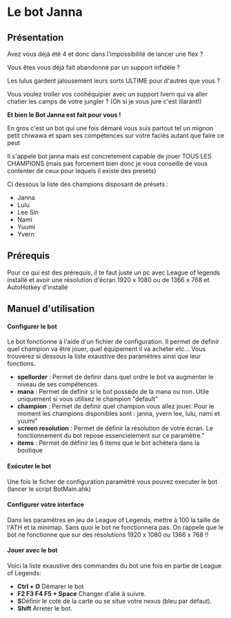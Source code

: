 <h1>Le bot Janna</h1>
<h2>Présentation</h2>
      <p>
        Avez vous déjà été 4 et donc dans l'impossibilité de lancer une flex ?
      </p>
      <p>Vous êtes vous déjà fait abandonné par un support infidèle ?</p>
      <p>
        Les lulus gardent jalousement leurs sorts ULTIME pour d'autres que vous ?
      </p>
      <p>
        Vous voulez troller vos coohéquipier avec un support Ivern qui va aller
        chatier les camps de votre jungler ? (Oh si je vous jure c'est illarant!)
      </p>
      <p>
        <strong>Et bien le Bot Janna est fait pour vous !</strong>
      </p>
      <p>
        En gros c'est un bot qui une fois démaré vous suis partout tel un mignon petit
        chiwawa et spam ses compétences sur votre faciès autant que faire ce peut
      </p>
      <p>
      Il s'appele bot janna mais est concretement capable de jouer TOUS LES CHAMPIONS (mais pas forcement bien donc je vous conseille de vous contenter de ceux pour lequels il existe des presets)
      </p>
      <p>
        Ci dessous la liste des champions disposant de présets :
      </p>
      <ul>
        <li>Janna</li>
        <li>Lulu</li>
        <li>Lee Sin</li>
        <li>Nami</li>
        <li>Yuumi</li>
        <li>Yvern</li>
      </ul>
 <h2>Prérequis</h2>
      <p>
        Pour ce qui est des prérequis, il te faut juste un pc avec League of
        legends installé et avoir une résolution d'écran 1920 x 1080 ou de 1366 x 768 et AutoHotkey d'installé
      </p>
      
 <h2>Manuel d'utilisation</h2>     
      <h4>Configurer le bot</h4>
      <p>
        Le bot fonctionne à l'aide d'un fichier de configuration. Il permet de
        definir quel champion va être jouer, quel équipement il va acheter
        etc... Vous trouverez si dessous la liste exaustive des paramètres ainsi
        que leur fonctions.
      </p>
      <ul>
        <li>
          <strong>spellorder</strong> : Permet de definir dans quel ordre le bot
          va augmenter le niveau de ses compétences
        </li>
        <li>
          <strong>mana</strong> : Permet de definir si le bot possède de la mana
          ou non. Utile uniquement si vous utilisez le champion "default"
        </li>
        <li>
          <strong>champion</strong> : Permet de definir quel champion vous allez
          jouer. Pour le moment les champions disponibles sont : janna, yvern
          lee, lulu, nami et yuumi"
        </li>
        <li>
          <strong>screen resolution</strong> : Permet de définir la résolution
          de votre écran. Le fonctionnement du bot repose essencielement sur ce
          paramètre."
        </li>
        <li>
          <strong>items</strong> : Permet de définir les 6 items que le bot
          achètera dans la boutique
        </li>
      </ul>
      <h4> Exécuter le bot</h4>
      <p>
        Une fois le ficher de configuration paramètré vous pouvez executer le
        bot (lancer le script BotMain.ahk)
      </p>
      <h4>Configurer votre interface</h4>
      <p>
        Dans les paramètres en jeu de League of Legends, mettre à 100 la taille
        de l'ATH et la minimap. Sans quoi le bot ne fonctionnera pas. On rappele que le bot ne fonctionne que sur des résolutions 1920 x 1080 ou 1366 x 768 !!
      </p>
      <h4>Jouer avec le bot</h4>
      <p>
        Voici la liste exaustive des commandes du bot une fois en partie de
        League of Legends:
      </p>
      <ul>
        <li>
          <strong>Ctrl + O</strong> Démarer le bot
        </li>
        <li>
          <strong>F2 F3 F4 F5 + Space</strong> Changer d'alié à suivre.
        </li>
        <li>
          <strong>S</strong>Définir le coté de la carte ou se situe votre nexus
          (bleu par défaut).
        </li>
        <li>
          <strong>Shift</strong> Arreter le bot.
        </li>
      </ul>
 
      
      
